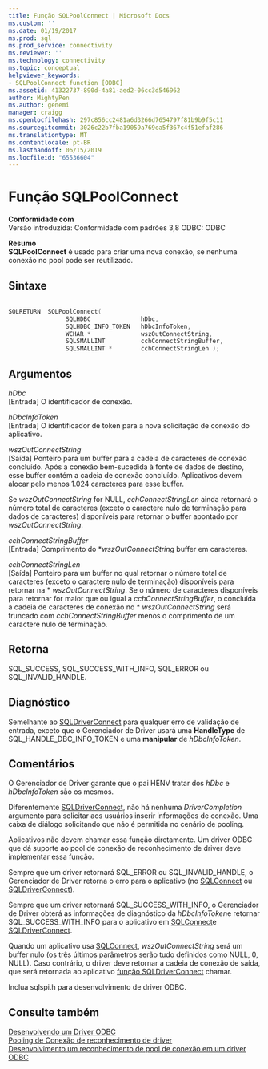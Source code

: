 ```yaml
---
title: Função SQLPoolConnect | Microsoft Docs
ms.custom: ''
ms.date: 01/19/2017
ms.prod: sql
ms.prod_service: connectivity
ms.reviewer: ''
ms.technology: connectivity
ms.topic: conceptual
helpviewer_keywords:
- SQLPoolConnect function [ODBC]
ms.assetid: 41322737-890d-4a81-aed2-06cc3d546962
author: MightyPen
ms.author: genemi
manager: craigg
ms.openlocfilehash: 297c856cc2481a6d3266d7654797f81b9b9f5c11
ms.sourcegitcommit: 3026c22b7fba19059a769ea5f367c4f51efaf286
ms.translationtype: MT
ms.contentlocale: pt-BR
ms.lasthandoff: 06/15/2019
ms.locfileid: "65536604"
---
```

# <a name="sqlpoolconnect-function"></a>Função SQLPoolConnect
**Conformidade com**  
 Versão introduzida: Conformidade com padrões 3,8 ODBC: ODBC  
  
 **Resumo**  
 **SQLPoolConnect** é usado para criar uma nova conexão, se nenhuma conexão no pool pode ser reutilizado.  
  
## <a name="syntax"></a>Sintaxe  
  
```cpp
  
SQLRETURN  SQLPoolConnect(  
                SQLHDBC              hDbc,  
                SQLHDBC_INFO_TOKEN   hDbcInfoToken,  
                WCHAR *              wszOutConnectString,  
                SQLSMALLINT          cchConnectStringBuffer,  
                SQLSMALLINT *        cchConnectStringLen );  
```  
  
## <a name="arguments"></a>Argumentos  
 *hDbc*  
 [Entrada] O identificador de conexão.  
  
 *hDbcInfoToken*  
 [Entrada] O identificador de token para a nova solicitação de conexão do aplicativo.  
  
 *wszOutConnectString*  
 [Saída] Ponteiro para um buffer para a cadeia de caracteres de conexão concluído. Após a conexão bem-sucedida à fonte de dados de destino, esse buffer contém a cadeia de conexão concluído. Aplicativos devem alocar pelo menos 1.024 caracteres para esse buffer.  
  
 Se *wszOutConnectString* for NULL, *cchConnectStringLen* ainda retornará o número total de caracteres (exceto o caractere nulo de terminação para dados de caracteres) disponíveis para retornar o buffer apontado por *wszOutConnectString*.  
  
 *cchConnectStringBuffer*  
 [Entrada] Comprimento do **wszOutConnectString* buffer em caracteres.  
  
 *cchConnectStringLen*  
 [Saída] Ponteiro para um buffer no qual retornar o número total de caracteres (exceto o caractere nulo de terminação) disponíveis para retornar na \* *wszOutConnectString*. Se o número de caracteres disponíveis para retornar for maior que ou igual a *cchConnectStringBuffer*, o concluída a cadeia de caracteres de conexão no \* *wszOutConnectString* será truncado com *cchConnectStringBuffer* menos o comprimento de um caractere nulo de terminação.  
  
## <a name="returns"></a>Retorna  
 SQL_SUCCESS, SQL_SUCCESS_WITH_INFO, SQL_ERROR ou SQL_INVALID_HANDLE.  
  
## <a name="diagnostics"></a>Diagnóstico  
 Semelhante ao [SQLDriverConnect](../../../odbc/reference/syntax/sqldriverconnect-function.md) para qualquer erro de validação de entrada, exceto que o Gerenciador de Driver usará uma **HandleType** de SQL_HANDLE_DBC_INFO_TOKEN e uma **manipular** de *hDbcInfoToken*.  
  
## <a name="remarks"></a>Comentários  
 O Gerenciador de Driver garante que o pai HENV tratar dos *hDbc* e *hDbcInfoToken* são os mesmos.  
  
 Diferentemente [SQLDriverConnect](../../../odbc/reference/syntax/sqldriverconnect-function.md), não há nenhuma *DriverCompletion* argumento para solicitar aos usuários inserir informações de conexão. Uma caixa de diálogo solicitando que não é permitida no cenário de pooling.  
  
 Aplicativos não devem chamar essa função diretamente. Um driver ODBC que dá suporte ao pool de conexão de reconhecimento de driver deve implementar essa função.  
  
 Sempre que um driver retornará SQL_ERROR ou SQL_INVALID_HANDLE, o Gerenciador de Driver retorna o erro para o aplicativo (no [SQLConnect](../../../odbc/reference/syntax/sqlconnect-function.md) ou [SQLDriverConnect](../../../odbc/reference/syntax/sqldriverconnect-function.md)).  
  
 Sempre que um driver retornará SQL_SUCCESS_WITH_INFO, o Gerenciador de Driver obterá as informações de diagnóstico da *hDbcInfoToken*e retornar SQL_SUCCESS_WITH_INFO para o aplicativo em [SQLConnect](../../../odbc/reference/syntax/sqlconnect-function.md)e [SQLDriverConnect](../../../odbc/reference/syntax/sqldriverconnect-function.md).  
  
 Quando um aplicativo usa [SQLConnect](../../../odbc/reference/syntax/sqlconnect-function.md), *wszOutConnectString* será um buffer nulo (os três últimos parâmetros serão tudo definidos como NULL, 0, NULL). Caso contrário, o driver deve retornar a cadeia de conexão de saída, que será retornada ao aplicativo [função SQLDriverConnect](../../../odbc/reference/syntax/sqldriverconnect-function.md) chamar.  
  
 Inclua sqlspi.h para desenvolvimento de driver ODBC.  
  
## <a name="see-also"></a>Consulte também  
 [Desenvolvendo um Driver ODBC](../../../odbc/reference/develop-driver/developing-an-odbc-driver.md)   
 [Pooling de Conexão de reconhecimento de driver](../../../odbc/reference/develop-app/driver-aware-connection-pooling.md)   
 [Desenvolvimento um reconhecimento de pool de conexão em um driver ODBC](../../../odbc/reference/develop-driver/developing-connection-pool-awareness-in-an-odbc-driver.md)
